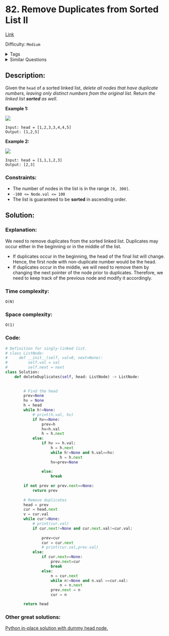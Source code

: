 # 82. Remove Duplicates from Sorted List II
[Link](https://leetcode.com/problems/remove-duplicates-from-sorted-list-ii/)

Difficulty: `Medium`

<details>
<summary> Tags</summary>

`Linked List`, `Two Pointers`
</details>

<details>
<summary> Similar Questions</summary>

[Remove Duplicates from Sorted List](https://leetcode.com/problems/remove-duplicates-from-sorted-list/)	`Easy`

[Remove Duplicates From an Unsorted Linked List](https://leetcode.com/problems/remove-duplicates-from-an-unsorted-linked-list/)	`Medium`


</details>

## Description:  
Given the `head` of a sorted linked list, _delete all nodes that have
duplicate numbers, leaving only distinct numbers from the original list_.
Return _the linked list **sorted** as well_.



**Example 1:**

![](https://assets.leetcode.com/uploads/2021/01/04/linkedlist1.jpg)

    
    
    Input: head = [1,2,3,3,4,4,5]
    Output: [1,2,5]
    

**Example 2:**

![](https://assets.leetcode.com/uploads/2021/01/04/linkedlist2.jpg)

    
    
    Input: head = [1,1,1,2,3]
    Output: [2,3]
    



### Constraints:

  * The number of nodes in the list is in the range `[0, 300]`.
  * `-100 <= Node.val <= 100`
  * The list is guaranteed to be **sorted** in ascending order.



## Solution:  


### Explanation:  
We need to remove duplicates from the sorted linked list. 
Duplicates may occur either in the beginning or in the middle of the list.
- If duplicates occur in the beginning, the head of the final list will change. 
  Hence, the first node with non-duplicate number would be the head.
- If duplicates occur in the middle, we will need to remove them by changing the next pointer of the node prior to duplicates. 
  Therefore, we need to keep track of the previous node and modify it accordingly.


### Time complexity:  
`O(N)`  


### Space complexity:  
`O(1)`  


### Code:  
```python
# Definition for singly-linked list.
# class ListNode:
#     def __init__(self, val=0, next=None):
#         self.val = val
#         self.next = next
class Solution:
    def deleteDuplicates(self, head: ListNode) -> ListNode:
        
        
        # Find the head
        prev=None
        hv = None
        h = head
        while h!=None:
            # print(h.val, hv)
            if hv==None:
                prev=h
                hv=h.val
                h = h.next
            else:
                if hv == h.val:
                    h = h.next
                    while h!=None and h.val==hv:
                        h = h.next
                    hv=prev=None
                    
                else:
                    break
                    
        if not prev or prev.next==None:
            return prev
        
        # Remove duplicates
        head = prev
        cur = head.next
        v = cur.val
        while cur!=None:   
            # print(cur.val)
            if cur.next!=None and cur.next.val!=cur.val:
                
                prev=cur
                cur = cur.next
                # print(cur.val,prev.val)
            else:
                if cur.next==None:
                    prev.next=cur
                    break
                else:
                    n = cur.next
                    while n!=None and n.val ==cur.val:
                        n = n.next
                    prev.next = n
                    cur = n

        return head
```


### Other great solutions:
[Python in-place solution with dummy head node.](https://leetcode.com/problems/remove-duplicates-from-sorted-list-ii/discuss/28336/Python-in-place-solution-with-dummy-head-node.)
